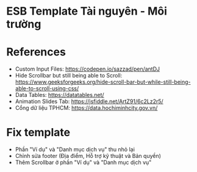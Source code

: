 # ESB Template Tài nguyên - Môi trường

# References
+ Custom Input Files: https://codepen.io/sazzad/pen/antDJ
+ Hide Scrollbar but still 
being able to Scroll: https://www.geeksforgeeks.org/hide-scroll-bar-but-while-still-being-able-to-scroll-using-css/
+ Data Tables: https://datatables.net/
+ Animation Slides Tab: https://jsfiddle.net/ArtZ91/6c2Lz2r5/
+ Cổng dữ liệu TPHCM: https://data.hochiminhcity.gov.vn/

# Fix template
+ Phần "Ví dụ" và "Danh mục dịch vụ" thu nhỏ lại
+ Chỉnh sửa footer (Địa điểm, Hỗ trợ kỹ thuật và Bản quyền)
+ Thêm Scrollbar ở phần "Ví dụ" và "Danh mục dịch vụ"
